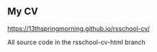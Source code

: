 ## My CV

https://13thspringmorning.github.io/rsschool-cv/

All source code in the rsschool-cv-html branch
